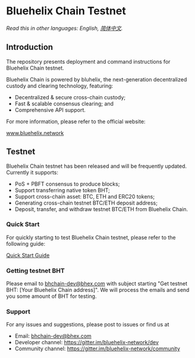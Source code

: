 # Bluehelix Chain Testnet

*Read this in other languages: English, [简体中文](README.zh-CN.md).*

## Introduction

The repository presents deployment and command instructions for Bluehelix Chain testnet.

Bluehelix Chain is powered by bluhelix, the next-generation decentralized custody and clearing technology, featuring:
- Decentralized & secure cross-chain custody;
- Fast & scalable consensus clearing; and
- Comprehensive API support.

For more information, please refer to the official website: 

www.bluehelix.network

## Testnet

Bluehelix Chain testnet has been released and will be frequently updated. Currently it supports:
- PoS + PBFT consensus to produce blocks;
- Support transferring native token BHT;
- Support cross-chain asset: BTC, ETH and ERC20 tokens;
- Generating cross-chain testnet BTC/ETH deposit address;
- Deposit, transfer, and withdraw testnet BTC/ETH from Bluehelix Chain.

### Quick Start

For quickly starting to test Bluehelix Chain testnet, please refer to the following guide:

[Quick Start Guide](docs/intro.md)

### Getting testnet BHT

Please email to bhchain-dev@bhex.com with subject starting "Get testnet BHT: [Your Bluehelix Chain address]". We will process the emails and send you some amount of BHT for testing.

### Support

For any issues and suggestions, please post to issues or find us at
- Email: bhchain-dev@bhex.com
- Developer channel: https://gitter.im/bluehelix-network/dev
- Community channel: https://gitter.im/bluehelix-network/community
